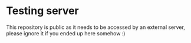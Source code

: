 # Testing server
This repository is public as it needs to be accessed by an external server, please ignore it if you ended up here somehow :)
